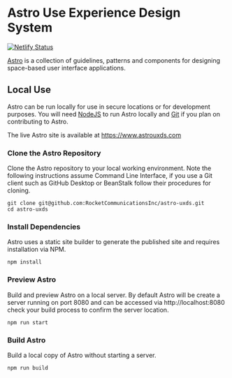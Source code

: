 # Astro Use Experience Design System

[![Netlify Status](https://api.netlify.com/api/v1/badges/18f5e422-96af-4a6d-ace6-b37f61f89166/deploy-status)](https://app.netlify.com/sites/uxds/deploys)

[Astro](https://www.astrouxds.com) is a collection of guidelines, patterns and components for designing space-based user interface applications.

## Local Use

Astro can be run locally for use in secure locations or for development purposes. You will need [NodeJS](https://nodejs.org/en/) to run Astro locally and [Git](https://help.github.com/articles/set-up-git/) if you plan on contributing to Astro.

The live Astro site is available at https://www.astrouxds.com


### Clone the Astro Repository

Clone the Astro repository to your local working environment. Note the following instructions assume Command Line Interface, if you use a Git client such as GitHub Desktop or BeanStalk follow their procedures for cloning.

```
git clone git@github.com:RocketCommunicationsInc/astro-uxds.git
cd astro-uxds
```

### Install Dependencies

Astro uses a static site builder to generate the published site and requires installation via NPM.

```
npm install
```

### Preview Astro

Build and preview Astro on a local server. By default Astro will be create a server running on port 8080 and can be accessed via http://localhost:8080 check your build process to confirm the server location.

```
npm run start
```

### Build Astro

Build a local copy of Astro without starting a server.

```
npm run build
```
